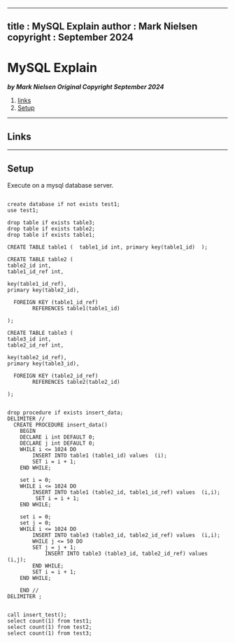 
---
title : MySQL Explain
author : Mark Nielsen
copyright : September 2024
---


MySQL Explain
==============================

_**by Mark Nielsen
Original Copyright September 2024**_

1. [links](#links)
3. [Setup](#setup)

* * *
<a name=links></a>Links
-----

* * *
<a name=setup></a>Setup
-----

Execute on a mysql database server.

```

create database if not exists test1;
use test1;

drop table if exists table3;
drop table if exists table2;
drop table if exists table1;

CREATE TABLE table1 (  table1_id int, primary key(table1_id)  );

CREATE TABLE table2 (
table2_id int,
table1_id_ref int,

key(table1_id_ref),
primary key(table2_id),

  FOREIGN KEY (table1_id_ref)
        REFERENCES table1(table1_id)
	
);

CREATE TABLE table3 (
table3_id int,
table2_id_ref int,

key(table2_id_ref),
primary key(table3_id),

  FOREIGN KEY (table2_id_ref)
        REFERENCES table2(table2_id)

);


drop procedure if exists insert_data;
DELIMITER //
  CREATE PROCEDURE insert_data()
    BEGIN
    DECLARE i int DEFAULT 0;
    DECLARE j int DEFAULT 0;
    WHILE i <= 1024 DO
        INSERT INTO table1 (table1_id) values  (i);
        SET i = i + 1;
    END WHILE;

    set i = 0;
    WHILE i <= 1024 DO
        INSERT INTO table1 (table2_id, table1_id_ref) values  (i,i);
         SET i = i + 1;
    END WHILE;

    set i = 0;
    set j = 0;
    WHILE i <= 1024 DO
        INSERT INTO table3 (table3_id, table2_id_ref) values  (i,i);
        WHILE j <= 50 DO
	    SET j = j + 1;
            INSERT INTO table3 (table3_id, table2_id_ref) values  (i,j);
        END WHILE;
        SET i = i + 1;
    END WHILE;

    END //
DELIMITER ;


call insert_test();
select count(1) from test1;
select count(1) from test2;
select count(1) from test3;

```


